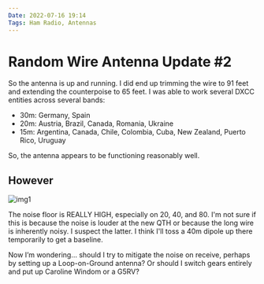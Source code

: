```yaml
---
Date: 2022-07-16 19:14
Tags: Ham Radio, Antennas
---
```


# Random Wire Antenna Update #2

So the antenna is up and running. I did end up trimming the wire to 91 feet and extending the counterpoise to 65 feet. I was able to work several DXCC entities across several bands:

- 30m: Germany, Spain
- 20m: Austria, Brazil, Canada, Romania, Ukraine
- 15m: Argentina, Canada, Chile, Colombia, Cuba, New Zealand, Puerto Rico, Uruguay

So, the antenna appears to be functioning reasonably well.

## However

![img1](https://mihobu.github.io/mihobu.omg.lol/weblog/2022/07/antenna-update-2/image-01.jpg)

The noise floor is REALLY HIGH, especially on 20, 40, and 80. I'm not sure if this is because the noise is louder at the new QTH or because the long wire is inherently noisy. I suspect the latter. I think I'll toss a 40m dipole up there temporarily to get a baseline.

Now I’m wondering… should I try to mitigate the noise on receive, perhaps by setting up a Loop-on-Ground antenna? Or should I switch gears entirely and put up Caroline Windom or a G5RV?



